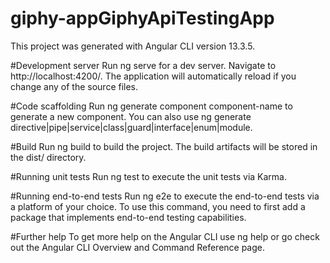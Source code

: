 # giphy-appGiphyApiTestingApp
This project was generated with Angular CLI version 13.3.5.

#Development server
Run ng serve for a dev server. Navigate to http://localhost:4200/. The application will automatically reload if you change any of the source files.

#Code scaffolding
Run ng generate component component-name to generate a new component. You can also use ng generate directive|pipe|service|class|guard|interface|enum|module.

#Build
Run ng build to build the project. The build artifacts will be stored in the dist/ directory.

#Running unit tests
Run ng test to execute the unit tests via Karma.

#Running end-to-end tests
Run ng e2e to execute the end-to-end tests via a platform of your choice. To use this command, you need to first add a package that implements end-to-end testing capabilities.

#Further help
To get more help on the Angular CLI use ng help or go check out the Angular CLI Overview and Command Reference page.
